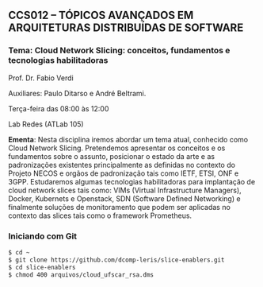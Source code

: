 ## CCS012 – TÓPICOS AVANÇADOS EM ARQUITETURAS DISTRIBUÍDAS DE SOFTWARE

### Tema: Cloud Network Slicing: conceitos, fundamentos e tecnologias habilitadoras

Prof. Dr. Fabio Verdi

Auxiliares: Paulo Ditarso e André Beltrami.

Terça-feira das 08:00 às 12:00

Lab Redes (ATLab 105)

**Ementa**: Nesta disciplina iremos abordar um tema atual, conhecido como Cloud Network Slicing. Pretendemos apresentar os conceitos e os fundamentos sobre o assunto, posicionar o estado da arte e as padronizações existentes principalmente as definidas no contexto do Projeto NECOS e orgãos de padronização tais como IETF, ETSI, ONF e 3GPP. Estudaremos algumas tecnologias habilitadoras para implantação de cloud network slices tais como: VIMs (Virtual Infrastructure Managers), Docker, Kubernets e Openstack, SDN (Software Defined Networking) e finalmente soluções de monitoramento que podem ser aplicadas no contexto das slices tais como o framework Prometheus.

### Iniciando com Git

```markdown
$ cd ~
$ git clone https://github.com/dcomp-leris/slice-enablers.git
$ cd slice-enablers
$ chmod 400 arquivos/cloud_ufscar_rsa.dms
```
